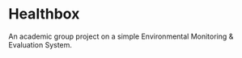 
# Healthbox
An academic group project on a simple Environmental Monitoring &amp; Evaluation System.

